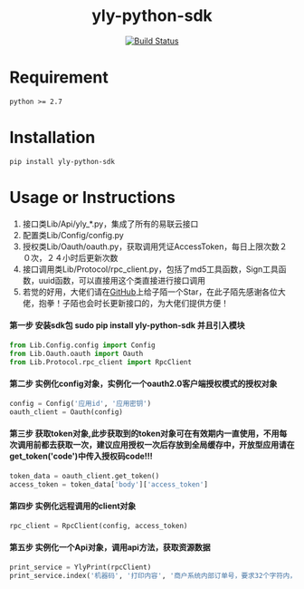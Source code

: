 <h1 align="center">yly-python-sdk</h1>
<p align="center">
<a href="https://travis-ci.org/Qzm6826/yilianyun-php-sdk"><img src="https://travis-ci.org/Qzm6826/yilianyun-php-sdk.svg?branch=master" alt="Build Status"></a>
</p>

# Requirement  
```
python >= 2.7 
```

# Installation  
```shell
pip install yly-python-sdk
```

# Usage or Instructions
 1. 接口类Lib/Api/yly_*.py，集成了所有的易联云接口
 2. 配置类Lib/Config/config.py
 3. 授权类Lib/Oauth/oauth.py，获取调用凭证AccessToken，每日上限次数２０次，２４小时后更新次数
 4. 接口调用类Lib/Protocol/rpc_client.py，包括了md5工具函数，Sign工具函数，uuid函数，可以直接用这个类直接进行接口调用
 5. 若觉的好用，大佬们请在<a href= 'https://github.com/Qzm6826/yly-python-sdk'>GitHub</a>上给子陌一个Star，在此子陌先感谢各位大佬，抱拳！子陌也会时长更新接口的，为大佬们提供方便！  

#### 第一步 安装sdk包 sudo pip install yly-python-sdk 并且引入模块
```python
from Lib.Config.config import Config
from Lib.Oauth.oauth import Oauth
from Lib.Protocol.rpc_client import RpcClient
```

#### 第二步 实例化config对象，实例化一个oauth2.0客户端授权模式的授权对象  
```python
config = Config('应用id', '应用密钥')
oauth_client = Oauth(config)
```
#### 第三️步 获取token对象,此步获取到的token对象可在有效期内一直使用，不用每次调用前都去获取一次，建议应用授权一次后存放到全局缓存中，开放型应用请在get_token('code')中传入授权码code!!!
```python
token_data = oauth_client.get_token()
access_token = token_data['body']['access_token']
```
#### 第四步 实例化远程调用的client对象
```python
rpc_client = RpcClient(config, access_token)
```
#### 第五步 实例化一个Api对象，调用api方法，获取资源数据
```python
print_service = YlyPrint(rpcClient)
print_service.index('机器码', '打印内容', '商户系统内部订单号，要求32个字符内，只能是数字、大小写字母')
```
